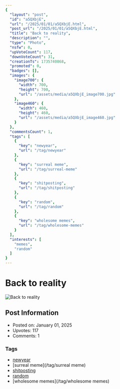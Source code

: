 ```yaml
---
{
  "layout": "post",
  "id": "a5QXbjE",
  "url": "/2025/01/01/a5QXbjE.html",
  "post_url": "/2025/01/01/a5QXbjE.html",
  "title": "Back to reality",
  "description": "",
  "type": "Photo",
  "nsfw": 0,
  "upVoteCount": 117,
  "downVoteCount": 31,
  "creationTs": 1735740868,
  "promoted": 0,
  "badges": [],
  "images": {
    "image700": {
      "width": 700,
      "height": 700,
      "url": "/assets/media/a5QXbjE_image700.jpg"
    },
    "image460": {
      "width": 460,
      "height": 460,
      "url": "/assets/media/a5QXbjE_image460.jpg"
    }
  },
  "commentsCount": 1,
  "tags": [
    {
      "key": "newyear",
      "url": "/tag/newyear"
    },
    {
      "key": "surreal meme",
      "url": "/tag/surreal-meme"
    },
    {
      "key": "shitposting",
      "url": "/tag/shitposting"
    },
    {
      "key": "random",
      "url": "/tag/random"
    },
    {
      "key": "wholesome memes",
      "url": "/tag/wholesome-memes"
    }
  ],
  "interests": [
    "memes",
    "random"
  ]
}
---
```


# Back to reality

![Back to reality](/assets/media/a5QXbjE_image700.jpg)

## Post Information

- Posted on: January 01, 2025
- Upvotes: 117
- Comments: 1

### Tags

- [newyear](/tag/newyear)
- [surreal meme](/tag/surreal meme)
- [shitposting](/tag/shitposting)
- [random](/tag/random)
- [wholesome memes](/tag/wholesome memes)
